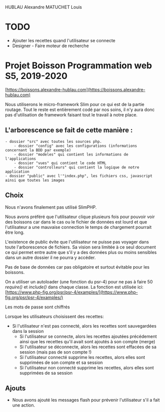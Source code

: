 HUBLAU Alexandre
MATUCHET Louis

# TODO
* Ajouter les recettes quand l'utilisateur se connecte
* Designer - Faire moteur de recherche

# Projet Boisson Programmation web S5, 2019-2020

[https://boissons.alexandre-hublau.com](https://boissons.alexandre-hublau.com)

Nous utiliserons le micro-framework Slim pour ce qui est de la partie routage.
Tout le reste est entièrement codé par nos soins, il n'y aura donc pas d'utilisation de framework faisant tout le travail à notre place.

## L'arborescence se fait de cette manière :
	- dossier "src" avec toutes les sources php.
		- dossier "config" avec les configurations (informations concernant la BDD par exemple)
		- dossier "modeles" qui contient les informations de l'applications
		- dossier "vues" qui contient le code HTML
		- dossier "controlleurs" qui contient la logique de notre application
	- dossier "public" avec l'"index.php", les fichiers css, javascript ainsi que toutes les images

## Choix

Nous n'avons finalement pas utilisé SlimPHP.

Nous avons préféré que l'utilisateur clique plusieurs fois pour pouvoir voir des boissons car dans le cas ou le fichier de données est lourd et que l'utilisateur a une mauvaise connection le temps de chargement pourrait être long.

L'existence de public évite que l'utilisateur ne puisse pas voyager dans toute l'arborescence de fichiers. Sa vision sera limitée à ce seul document ce qui permet entre autre que s'il y a des données plus ou moins sensibles dans un autre dossier il ne pourra y accéder.

Pas de base de données car pas obligatoire et surtout évitable pour les boissons.

On a utiliser un autoloader (une fonction du psr-4) pour ne pas à faire 50 *require()* et *include()* dans chaque classe.
La fonction est utilisée ici: [https://www.php-fig.org/psr/psr-4/examples/](https://www.php-fig.org/psr/psr-4/examples/)

Les mots de passe sont chiffrés

Lorsque les utilisateurs choisissent des recettes:
* Si l'utilisateur n'est pas connecté, alors les recettes sont sauvegardées dans la session
	* Si l'utilisateur se connecte, alors les recettes ajoutées précédement ainsi que les recettes qu'il avait sont ajoutés à son compte (merge)
	* Si l'utilisateur se déconnecte, alors les recettes sont effacées de sa session (mais pas de son compte !)
	* Si l'utilisateur connecté supprime les recettes, alors elles sont supprimées de son compte et sa session
	* Si l'utilisateur non connecté supprime les recettes, alors elles sont supprimées de sa session

## Ajouts

* Nous avons ajouté les messages flash pour prévenir l'utilisateur s'il a fait une action.
